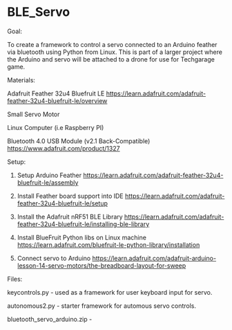 # BLE_Servo
Goal:

To create a framework to control a servo connected to an Arduino feather via bluetooth using Python from Linux. This is part of a larger project where the Arduino and servo will be attached to a drone for use for Techgarage game.


Materials:

Adafruit Feather 32u4 Bluefruit LE
https://learn.adafruit.com/adafruit-feather-32u4-bluefruit-le/overview

Small Servo Motor

Linux Computer (i.e Raspberry PI)

Bluetooth 4.0 USB Module (v2.1 Back-Compatible)
https://www.adafruit.com/product/1327


Setup:

1) Setup Arduino Feather https://learn.adafruit.com/adafruit-feather-32u4-bluefruit-le/assembly

2) Install Feather board support into IDE https://learn.adafruit.com/adafruit-feather-32u4-bluefruit-le/setup

3) Install the Adafruit nRF51 BLE Library https://learn.adafruit.com/adafruit-feather-32u4-bluefruit-le/installing-ble-library

4) Install BlueFruit Python libs on Linux machine https://learn.adafruit.com/bluefruit-le-python-library/installation

5) Connect servo to Arduino https://learn.adafruit.com/adafruit-arduino-lesson-14-servo-motors/the-breadboard-layout-for-sweep



Files:

keycontrols.py - used as a framework for user keyboard input for servo.

autonomous2.py - starter framework for automous servo controls.

bluetooth_servo_arduino.zip - 
